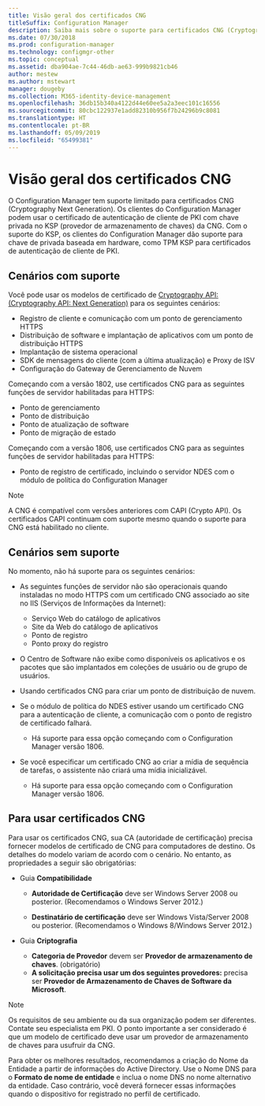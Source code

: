 ```yaml
---
title: Visão geral dos certificados CNG
titleSuffix: Configuration Manager
description: Saiba mais sobre o suporte para certificados CNG (Cryptography Next Generation) em clientes e servidores do Configuration Manager.
ms.date: 07/30/2018
ms.prod: configuration-manager
ms.technology: configmgr-other
ms.topic: conceptual
ms.assetid: dba904ae-7c44-46db-ae63-999b9821cb46
author: mestew
ms.author: mstewart
manager: dougeby
ms.collection: M365-identity-device-management
ms.openlocfilehash: 36db15b340a4122d44e60ee5a2a3eec101c16556
ms.sourcegitcommit: 80cbc122937e1add82310b956f7b24296b9c8081
ms.translationtype: HT
ms.contentlocale: pt-BR
ms.lasthandoff: 05/09/2019
ms.locfileid: "65499381"
---
```

# <a name="cng-certificates-overview"></a>Visão geral dos certificados CNG
<!-- 1356191 --> 

O Configuration Manager tem suporte limitado para certificados CNG (Cryptography Next Generation). Os clientes do Configuration Manager podem usar o certificado de autenticação de cliente de PKI com chave privada no KSP (provedor de armazenamento de chaves) da CNG. Com o suporte do KSP, os clientes do Configuration Manager dão suporte para chave de privada baseada em hardware, como TPM KSP para certificados de autenticação de cliente de PKI.

## <a name="supported-scenarios"></a>Cenários com suporte
Você pode usar os modelos de certificado de [Cryptography API: (Cryptography API: Next Generation)](https://msdn.microsoft.com/library/windows/desktop/bb204775.aspx) para os seguintes cenários:

- Registro de cliente e comunicação com um ponto de gerenciamento HTTPS   
- Distribuição de software e implantação de aplicativos com um ponto de distribuição HTTPS   
- Implantação de sistema operacional  
- SDK de mensagens do cliente (com a última atualização) e Proxy de ISV   
- Configuração do Gateway de Gerenciamento de Nuvem  

Começando com a versão 1802, use certificados CNG para as seguintes funções de servidor habilitadas para HTTPS: <!-- 1357314 -->   
- Ponto de gerenciamento
- Ponto de distribuição
- Ponto de atualização de software
- Ponto de migração de estado     

Começando com a versão 1806, use certificados CNG para as seguintes funções de servidor habilitadas para HTTPS:

- Ponto de registro de certificado, incluindo o servidor NDES com o módulo de política do Configuration Manager <!--1357314-->

> [!NOTE]
> A CNG é compatível com versões anteriores com CAPI (Crypto API). Os certificados CAPI continuam com suporte mesmo quando o suporte para CNG está habilitado no cliente.

## <a name="unsupported-scenarios"></a>Cenários sem suporte

No momento, não há suporte para os seguintes cenários:

- As seguintes funções de servidor não são operacionais quando instaladas no modo HTTPS com um certificado CNG associado ao site no IIS (Serviços de Informações da Internet): 
    - Serviço Web do catálogo de aplicativos
    - Site da Web do catálogo de aplicativos
    - Ponto de registro  
    - Ponto proxy do registro  

- O Centro de Software não exibe como disponíveis os aplicativos e os pacotes que são implantados em coleções de usuário ou de grupo de usuários.

- Usando certificados CNG para criar um ponto de distribuição de nuvem.

- Se o módulo de política do NDES estiver usando um certificado CNG para a autenticação de cliente, a comunicação com o ponto de registro de certificado falhará. 
    - Há suporte para essa opção começando com o Configuration Manager versão 1806.

- Se você especificar um certificado CNG ao criar a mídia de sequência de tarefas, o assistente não criará uma mídia inicializável.
    - Há suporte para essa opção começando com o Configuration Manager versão 1806.

## <a name="to-use-cng-certificates"></a>Para usar certificados CNG

Para usar os certificados CNG, sua CA (autoridade de certificação) precisa fornecer modelos de certificado de CNG para computadores de destino. Os detalhes do modelo variam de acordo com o cenário. No entanto, as propriedades a seguir são obrigatórias:

- Guia **Compatibilidade**

    - **Autoridade de Certificação** deve ser Windows Server 2008 ou posterior. (Recomendamos o Windows Server 2012.)

    - **Destinatário de certificação** deve ser Windows Vista/Server 2008 ou posterior. (Recomendamos o Windows 8/Windows Server 2012.)

- Guia **Criptografia**

    - **Categoria de Provedor** devem ser **Provedor de armazenamento de chaves**. (obrigatório)
    - **A solicitação precisa usar um dos seguintes provedores:** precisa ser **Provedor de Armazenamento de Chaves de Software da Microsoft**. 

> [!NOTE]
> Os requisitos de seu ambiente ou da sua organização podem ser diferentes. Contate seu especialista em PKI. O ponto importante a ser considerado é que um modelo de certificado deve usar um provedor de armazenamento de chaves para usufruir da CNG.

Para obter os melhores resultados, recomendamos a criação do Nome da Entidade a partir de informações do Active Directory. Use o Nome DNS para o **Formato de nome de entidade** e inclua o nome DNS no nome alternativo da entidade. Caso contrário, você deverá fornecer essas informações quando o dispositivo for registrado no perfil de certificado.
